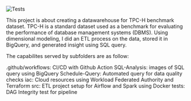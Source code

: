 ![Tests](https://github.com/WaliuAdeniji/datawarehousing-tpch-dbgen/actions/workflows/tests.yaml/badge.svg)


This project is about creating a datawarehouse for TPC-H benchmark dataset. TPC-H is a standard dataset used as a benchmark for evaluating the performance of database management systems (DBMS). Using dimensional modeling, I did an ETL process on the data, stored it in BigQuery, and generated insight using SQL query. 

The capabilites served by subfolders are as follow:

.github/workflows: CI/CD with Github Action
SQL-Analysis: images of SQL query using BigQuery
Schedule-Query: Automated query for data quality checks
iac: Cloud resources using Workload Federated Authority and Terraform 
src: ETL project setup for Airflow and Spark using Docker
tests: DAG Integrity test for pipeline

